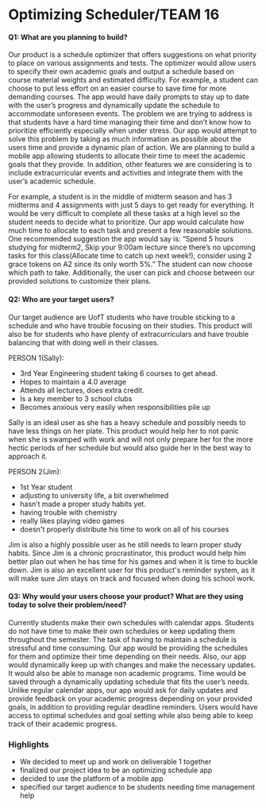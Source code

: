 # Optimizing Scheduler/TEAM 16

 

#### Q1: What are you planning to build?


Our product is a schedule optimizer that offers suggestions on what priority to place on various assignments and tests. The optimizer would allow users to specify their own academic goals and output a schedule based on course material weights and estimated difficulty. For example, a student can choose to put less effort on an easier course to save time for more demanding courses. The app would have daily prompts to stay up to date with the user’s progress and dynamically update the schedule to accommodate unforeseen events. The problem we are trying to address is that students have a hard time managing their time and don’t know how to prioritize efficiently especially when under stress. Our app would attempt to solve this problem by taking as much information as possible about the users time and provide a dynamic plan of action. We are planning to build a mobile app allowing students to allocate their time to meet the academic goals that they provide. In addition, other features we are considering is to include extracurricular events and activities and integrate them with the user’s academic schedule.

For example, a student is in the middle of midterm season and has 3 midterms and 4 assignments with just 5 days to get ready for everything. It would be very difficult to complete all these tasks at a high level so the student needs to decide what to prioritize. Our app would calculate how much time to allocate to each task and present a few reasonable solutions. One recommended suggestion the app would say is: “Spend 5 hours studying for midterm2, Skip your 9:00am lecture since there’s no upcoming tasks for this class(Allocate time to catch up next week!), consider using 2 grace tokens on A2 since its only worth 5%.” The student can now choose which path to take. Additionally, the user can pick and choose between our provided solutions to customize their plans.



#### Q2: Who are your target users?

Our target audience are UofT students who have trouble sticking to a schedule and who have trouble focusing on their studies. This product will also be for students who have plenty of extracurriculars and have trouble balancing that with doing well in their classes. 


PERSON 1(Sally):
- 3rd Year Engineering student taking 6 courses to get ahead.
- Hopes to maintain a 4.0 average
- Attends all lectures, does extra credit.
- Is a key member to 3 school clubs
- Becomes anxious very easily when responsibilities pile up

Sally is an ideal user as she has a heavy schedule and possibly needs to have less things on her plate. This product would help her to not panic when she is swamped with work and will not only prepare her for the more hectic periods of her schedule but would also guide her in the best way to approach it.

PERSON 2(Jim):
- 1st Year student
- adjusting to university life, a bit overwhelmed
- hasn’t made a proper study habits yet.
- having trouble with chemistry
- really likes playing video games
- doesn't properly distribute his time to work on all of his courses

Jim is also a highly possible user as he still needs to learn proper study habits. Since Jim is a chronic procrastinator, this product would help him better plan out when he has time for his games and when it is time to buckle down. Jim is also an excellent user for this product's reminder system, as it will make sure Jim stays on track and focused when doing his school work. 


#### Q3: Why would your users choose your product? What are they using today to solve their problem/need?

Currently students make their own schedules with calendar apps. Students do not have time to make their own schedules or keep updating them throughout the semester. The task of having to maintain a schedule is stressful and time consuming. Our app would be providing the schedules for them and optimize their time depending on their needs. Also, our app would dynamically keep up with changes and make the necessary updates. It would also be able to manage non academic programs. Time would be saved through a dynamically updating schedule that fits the user’s needs. Unlike regular calendar apps, our app would ask for daily updates and provide feedback on your academic progress depending on your provided goals, in addition to providing regular deadline reminders. Users would have access to optimal schedules and goal setting while also being able to keep track of their academic progress.


### Highlights

- We decided to meet up and work on deliverable 1 together
- finalized our project idea to be an optimizing schedule app
- decided to use the platform of a mobile app
- specified our target audience to be students needing time management help

